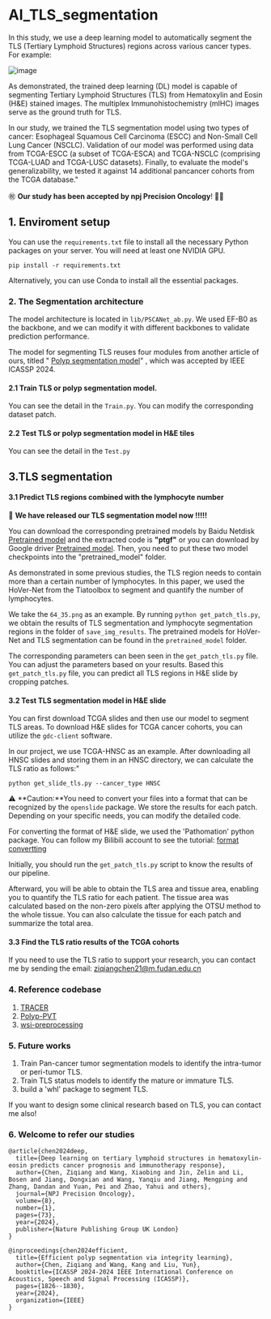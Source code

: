 # AI_TLS_segmentation

In this study, we use a deep learning model to automatically segment the TLS (Tertiary Lymphoid Structures) regions across various cancer types. For example:

![image](https://github.com/zonechen1994/AI_TLS_segmentation/assets/47493620/718c87da-6e25-44e0-9512-a9a69b4944eb)

As demonstrated, the trained deep learning (DL) model is capable of segmenting Tertiary Lymphoid Structures (TLS) from Hematoxylin and Eosin (H&E) stained images. The multiplex Immunohistochemistry (mIHC) images serve as the ground truth for TLS. 

In our study, we trained the TLS segmentation model using two types of cancer: Esophageal Squamous Cell Carcinoma (ESCC) and Non-Small Cell Lung Cancer (NSCLC). Validation of our model was performed using data from TCGA-ESCC (a subset of TCGA-ESCA) and TCGA-NSCLC (comprising TCGA-LUAD and TCGA-LUSC datasets). Finally, to evaluate the model's generalizability, we tested it against 14 additional pancancer cohorts from the TCGA database."

㊗️ **Our study has been accepted by npj Precision Oncology**! 🍺👏 

## 1. Enviroment setup

You can use the `requirements.txt` file to install all the necessary Python packages on your server. You will need at least one NVIDIA GPU.

<code>pip install -r requirements.txt </code>

Alternatively, you can use Conda to install all the essential packages.



### 2. The Segmentation architecture

The model architecture is located in  <code>lib/PSCANet_ab.py</code>. We used  EF-B0 as the backbone, and we can modify it with different backbones to validate prediction performance. 

The model for segmenting TLS reuses four modules from another article of ours, titled " <a href="https://arxiv.org/abs/2309.08234" title="Polyp segmentation model">Polyp segmentation model</a>" , which was accepted by IEEE ICASSP 2024. 



#### 2.1 Train TLS or polyp segmentation model. 

You can see the detail in the <code>Train.py</code>.  You can modify  the corresponding dataset patch. 

#### 2.2 Test TLS or polyp segmentation model in H&E tiles 

You can see the detail in the <code>Test.py</code>



## 3.TLS segmentation

#### 3.1 Predict TLS regions combined with the lymphocyte number 

👀 **We have released our TLS segmentation model now !!!!!**

You can download the corresponding pretrained models by Baidu Netdisk [Pretrained model](https://pan.baidu.com/s/10w58utK-n9MMhayTSGVi4w) and the extracted code is **"ptgf"** or you can download by Google driver [Pretrained model](https://drive.google.com/drive/folders/12i30PYvQayrc-HPN3J-1Dnd0iyisL17-?usp=sharing). Then, you need to put these two model checkpoints into the "pretrained_model" folder.  


As demonstrated in some previous studies, the TLS region needs to contain more than a certain number of lymphocytes. In this paper, we used the HoVer-Net from the Tiatoolbox to segment and quantify the number of lymphocytes.

We take the <code>64_35.png</code> as an example. By running <code>python get_patch_tls.py</code>, we obtain the results of TLS segmentation and lymphocyte segmentation regions in the folder of <code>save_img_results</code>. The pretrained models for HoVer-Net and TLS segmentation can be found in the <code>pretrained_model</code> folder. 

The corresponding parameters can been seen in the <code>get_patch_tls.py</code> file. You can adjust the parameters based on your results. Based this <code>get_patch_tls.py</code> file, you can predict all TLS regions in H&E slide by cropping patches.  



#### 3.2 Test TLS segmentation model in H&E slide

You can first download TCGA slides and then use our model to segment TLS areas. To download H&E slides for TCGA cancer cohorts, you can utilize the `gdc-client` software.

In our project, we use TCGA-HNSC as an example. After downloading all HNSC slides and storing them in an HNSC directory, we can calculate the TLS ratio as follows:"

<code>python get_slide_tls.py --cancer_type HNSC</code>

⚠️ **Caution:**You need to convert your files into a format that can be recognized by the `openslide` package. We store the results for each patch. Depending on your specific needs, you can modify the detailed code. 

For converting the format of H&E slide, we used the 'Pathomation' python package. You can follow my Bilibili account to see the tutorial: [format convertting](https://www.bilibili.com/video/BV1x94y1N7uw/)

Initially, you should run the `get_patch_tls.py` script to know the results of our pipeline.

Afterward, you will be able to obtain the TLS area and tissue area, enabling you to quantify the TLS ratio for each patient. The tissue area was calculated based on the non-zero pixels after applying the OTSU method to the whole tissue.  You can also calculate the tissue for each patch and summarize the total area.



#### 3.3 Find the TLS ratio results of the TCGA cohorts

If you need to use the TLS ratio to support your research, you can contact me by sending the email: ziqiangchen21@m.fudan.edu.cn






### 4. Reference codebase

1. <a href="https://github.com/Karel911/TRACER/tree/main" title="TRACER">TRACER</a>
2. <a href="https://github.com/DengPingFan/Polyp-PVT" title="Polyp-PVT">Polyp-PVT</a>
3. <a href="https://github.com/deroneriksson/python-wsi-preprocessing" title="wsi-preprocessing">wsi-preprocessing</a>

### 5. Future works

1. Train Pan-cancer tumor segmentation models to identify the intra-tumor or peri-tumor TLS. 
2. Train TLS status models to identify the mature or immature TLS. 
3. build a 'whl' package to segment TLS. 

If you want to design some clinical research based on TLS, you can contact me also!



### 6. Welcome to refer our studies

```
@article{chen2024deep,
  title={Deep learning on tertiary lymphoid structures in hematoxylin-eosin predicts cancer prognosis and immunotherapy response},
  author={Chen, Ziqiang and Wang, Xiaobing and Jin, Zelin and Li, Bosen and Jiang, Dongxian and Wang, Yanqiu and Jiang, Mengping and Zhang, Dandan and Yuan, Pei and Zhao, Yahui and others},
  journal={NPJ Precision Oncology},
  volume={8},
  number={1},
  pages={73},
  year={2024},
  publisher={Nature Publishing Group UK London}
}
```

```
@inproceedings{chen2024efficient,
  title={Efficient polyp segmentation via integrity learning},
  author={Chen, Ziqiang and Wang, Kang and Liu, Yun},
  booktitle={ICASSP 2024-2024 IEEE International Conference on Acoustics, Speech and Signal Processing (ICASSP)},
  pages={1826--1830},
  year={2024},
  organization={IEEE}
}
```



